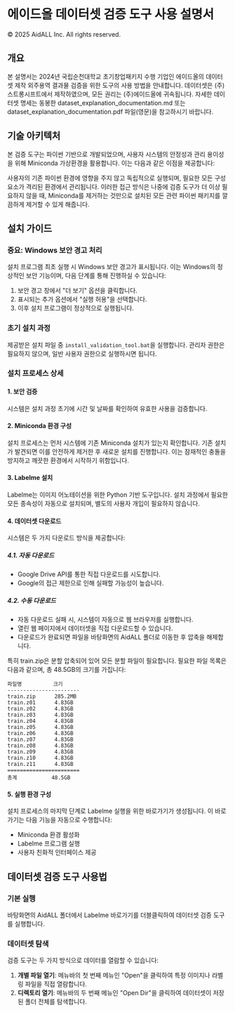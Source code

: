 # 에이드올 데이터셋 검증 도구 사용 설명서
© 2025 AidALL Inc. All rights reserved.

## 개요
본 설명서는 2024년 국립순천대학교 초기창업패키지 수행 기업인 에이드올의 데이터셋 제작 외주용역 결과물 검증을 위한 도구의 사용 방법을 안내합니다. 데이터셋은 (주)스트롱시프트에서 제작하였으며, 모든 권리는 (주)에이드올에 귀속됩니다. 자세한 데이터셋 명세는 동봉한 dataset_explanation_documentation.md 또는 dataset_explanation_documentation.pdf 파일(영문)을 참고하시기 바랍니다.

## 기술 아키텍처
본 검증 도구는 파이썬 기반으로 개발되었으며, 사용자 시스템의 안정성과 관리 용이성을 위해 Miniconda 가상환경을 활용합니다. 이는 다음과 같은 이점을 제공합니다:

사용자의 기존 파이썬 환경에 영향을 주지 않고 독립적으로 실행되며, 필요한 모든 구성 요소가 격리된 환경에서 관리됩니다. 이러한 접근 방식은 나중에 검증 도구가 더 이상 필요하지 않을 때, Miniconda를 제거하는 것만으로 설치된 모든 관련 파이썬 패키지를 깔끔하게 제거할 수 있게 해줍니다.

## 설치 가이드

### 중요: Windows 보안 경고 처리
설치 프로그램 최초 실행 시 Windows 보안 경고가 표시됩니다. 이는 Windows의 정상적인 보안 기능이며, 다음 단계를 통해 진행하실 수 있습니다:

1. 보안 경고 창에서 "더 보기" 옵션을 클릭합니다.
2. 표시되는 추가 옵션에서 "실행 허용"을 선택합니다.
3. 이후 설치 프로그램이 정상적으로 실행됩니다.

### 초기 설치 과정
제공받은 설치 파일 중 `install_validation_tool.bat`을 실행합니다. 관리자 권한은 필요하지 않으며, 일반 사용자 권한으로 실행하시면 됩니다.

### 설치 프로세스 상세

#### 1. 보안 검증
시스템은 설치 과정 초기에 시간 및 날짜를 확인하여 유효한 사용을 검증합니다.

#### 2. Miniconda 환경 구성
설치 프로세스는 먼저 시스템에 기존 Miniconda 설치가 있는지 확인합니다. 기존 설치가 발견되면 이를 안전하게 제거한 후 새로운 설치를 진행합니다. 이는 잠재적인 충돌을 방지하고 깨끗한 환경에서 시작하기 위함입니다.

#### 3. Labelme 설치
Labelme는 이미지 어노테이션을 위한 Python 기반 도구입니다. 설치 과정에서 필요한 모든 종속성이 자동으로 설치되며, 별도의 사용자 개입이 필요하지 않습니다.

#### 4. 데이터셋 다운로드
시스템은 두 가지 다운로드 방식을 제공합니다:

##### 4.1. 자동 다운로드
- Google Drive API를 통한 직접 다운로드를 시도합니다.
- Google의 접근 제한으로 인해 실패할 가능성이 높습니다.

##### 4.2. 수동 다운로드
- 자동 다운로드 실패 시, 시스템이 자동으로 웹 브라우저를 실행합니다.
- 열린 웹 페이지에서 데이터셋을 직접 다운로드할 수 있습니다.
- 다운로드가 완료되면 파일을 바탕화면의 AidALL 폴더로 이동한 후 압축을 해제합니다.

특히 train.zip은 분할 압축되어 있어 모든 분할 파일이 필요합니다. 필요한 파일 목록은 다음과 같으며, 총 48.5GB의 크기를 가집니다:

```
파일명          크기
-----------------------
train.zip      285.2MB
train.z01      4.83GB
train.z02      4.83GB
train.z03      4.83GB
train.z04      4.83GB
train.z05      4.83GB
train.z06      4.83GB
train.z07      4.83GB
train.z08      4.83GB
train.z09      4.83GB
train.z10      4.83GB
train.z11      4.83GB
=======================
총계           48.5GB
```

#### 5. 실행 환경 구성
설치 프로세스의 마지막 단계로 Labelme 실행을 위한 바로가기가 생성됩니다. 이 바로가기는 다음 기능을 자동으로 수행합니다:

- Miniconda 환경 활성화
- Labelme 프로그램 실행
- 사용자 친화적 인터페이스 제공

## 데이터셋 검증 도구 사용법

### 기본 실행
바탕화면의 AidALL 폴더에서 Labelme 바로가기를 더블클릭하여 데이터셋 검증 도구를 실행합니다.

### 데이터셋 탐색
검증 도구는 두 가지 방식으로 데이터를 열람할 수 있습니다:

1. **개별 파일 열기**: 메뉴바의 첫 번째 메뉴인 "Open"을 클릭하여 특정 이미지나 라벨링 파일을 직접 열람합니다.
2. **디렉토리 열기**: 메뉴바의 두 번째 메뉴인 "Open Dir"을 클릭하여 데이터셋이 저장된 폴더 전체를 탐색합니다.